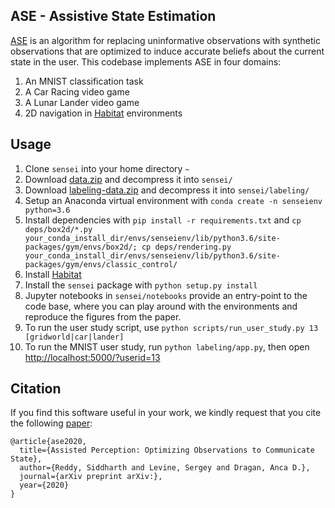 ## ASE - Assistive State Estimation

[ASE](https://arxiv.org/abs/) is an algorithm for replacing uninformative observations
with synthetic observations that are optimized to induce accurate beliefs about the current state
in the user. This codebase implements ASE in four domains:

1. An MNIST classification task
2. A Car Racing video game
3. A Lunar Lander video game
4. 2D navigation in [Habitat](https://aihabitat.org/) environments

## Usage

1.  Clone `sensei` into your home directory `~`
2.  Download [data.zip](https://drive.google.com/file/d/1IYdAHWmRRvMrTka7HoRLGoVfh1NK4LVt/view?usp=sharing) and decompress it into `sensei/`
3.  Download [labeling-data.zip](https://drive.google.com/file/d/1LAjFjmWa-8HVXKCordjj6JjNn9zPpIDH/view?usp=sharing) and decompress it into `sensei/labeling/`
3.  Setup an Anaconda virtual environment with `conda create -n senseienv python=3.6`
4.  Install dependencies with `pip install -r requirements.txt` and `cp deps/box2d/*.py your_conda_install_dir/envs/senseienv/lib/python3.6/site-packages/gym/envs/box2d/; cp deps/rendering.py your_conda_install_dir/envs/senseienv/lib/python3.6/site-packages/gym/envs/classic_control/`
5.  Install [Habitat](https://github.com/facebookresearch/habitat-api)
6.  Install the `sensei` package with `python setup.py install`
7.  Jupyter notebooks in `sensei/notebooks` provide an entry-point to the code base, where you can
    play around with the environments and reproduce the figures from the paper.
8.  To run the user study script, use `python scripts/run_user_study.py 13 [gridworld|car|lander]`
9.  To run the MNIST user study, run `python labeling/app.py`, then open [http://localhost:5000/?userid=13](http://localhost:5000/?userid=13)

## Citation

If you find this software useful in your work, we kindly request that you cite the following
[paper](https://arxiv.org/abs/):

```
@article{ase2020,
  title={Assisted Perception: Optimizing Observations to Communicate State},
  author={Reddy, Siddharth and Levine, Sergey and Dragan, Anca D.},
  journal={arXiv preprint arXiv:},
  year={2020}
}
```